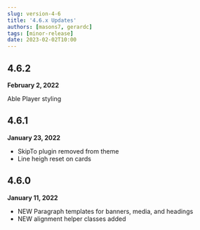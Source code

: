 ```yaml
---
slug: version-4-6
title: '4.6.x Updates'
authors: [masons7, gerardc]
tags: [minor-release]
date: 2023-02-02T10:00
---
```


## 4.6.2
**February 2, 2022**

Able Player styling

## 4.6.1
**January 23, 2022**

* SkipTo plugin removed from theme
* Line heigh reset on cards

## 4.6.0
**January 11, 2022**
* NEW Paragraph templates for banners, media, and headings
* NEW alignment helper classes added